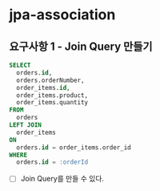 # jpa-association

## 요구사항 1 - Join Query 만들기
```sql
SELECT 
  orders.id, 
  orders.orderNumber, 
  order_items.id, 
  order_items.product, 
  order_items.quantity 
FROM 
  orders 
LEFT JOIN 
  order_items 
ON 
  orders.id = order_items.order_id
WHERE 
  orders.id = :orderId
```
- [ ] Join Query를 만들 수 있다.
